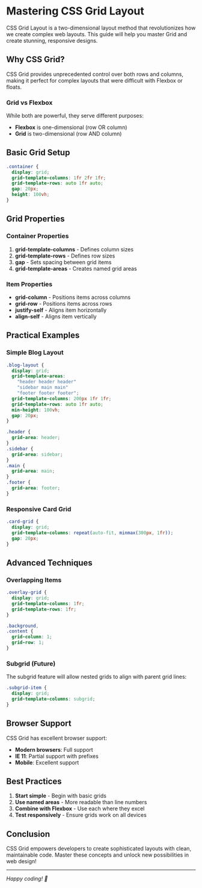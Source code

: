 # Mastering CSS Grid Layout

CSS Grid Layout is a two-dimensional layout method that revolutionizes how we create complex web layouts. This guide will help you master Grid and create stunning, responsive designs.

## Why CSS Grid?

CSS Grid provides unprecedented control over both rows and columns, making it perfect for complex layouts that were difficult with Flexbox or floats.

### Grid vs Flexbox

While both are powerful, they serve different purposes:

- **Flexbox** is one-dimensional (row OR column)
- **Grid** is two-dimensional (row AND column)

## Basic Grid Setup

```css
.container {
  display: grid;
  grid-template-columns: 1fr 2fr 1fr;
  grid-template-rows: auto 1fr auto;
  gap: 20px;
  height: 100vh;
}
```

## Grid Properties

### Container Properties

1. **grid-template-columns** - Defines column sizes
2. **grid-template-rows** - Defines row sizes
3. **gap** - Sets spacing between grid items
4. **grid-template-areas** - Creates named grid areas

### Item Properties

- **grid-column** - Positions items across columns
- **grid-row** - Positions items across rows
- **justify-self** - Aligns item horizontally
- **align-self** - Aligns item vertically

## Practical Examples

### Simple Blog Layout

```css
.blog-layout {
  display: grid;
  grid-template-areas:
    "header header header"
    "sidebar main main"
    "footer footer footer";
  grid-template-columns: 200px 1fr 1fr;
  grid-template-rows: auto 1fr auto;
  min-height: 100vh;
  gap: 20px;
}

.header {
  grid-area: header;
}
.sidebar {
  grid-area: sidebar;
}
.main {
  grid-area: main;
}
.footer {
  grid-area: footer;
}
```

### Responsive Card Grid

```css
.card-grid {
  display: grid;
  grid-template-columns: repeat(auto-fit, minmax(300px, 1fr));
  gap: 20px;
}
```

## Advanced Techniques

### Overlapping Items

```css
.overlay-grid {
  display: grid;
  grid-template-columns: 1fr;
  grid-template-rows: 1fr;
}

.background,
.content {
  grid-column: 1;
  grid-row: 1;
}
```

### Subgrid (Future)

The subgrid feature will allow nested grids to align with parent grid lines:

```css
.subgrid-item {
  display: grid;
  grid-template-columns: subgrid;
}
```

## Browser Support

CSS Grid has excellent browser support:

- **Modern browsers**: Full support
- **IE 11**: Partial support with prefixes
- **Mobile**: Excellent support

## Best Practices

1. **Start simple** - Begin with basic grids
2. **Use named areas** - More readable than line numbers
3. **Combine with Flexbox** - Use each where they excel
4. **Test responsively** - Ensure grids work on all devices

## Conclusion

CSS Grid empowers developers to create sophisticated layouts with clean, maintainable code. Master these concepts and unlock new possibilities in web design!

---

_Happy coding! 🎨_

